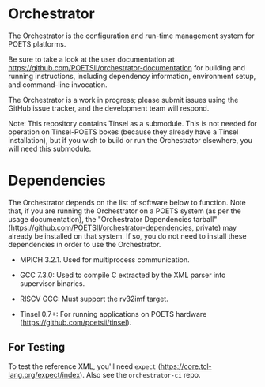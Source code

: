 # Orchestrator

The Orchestrator is the configuration and run-time management system for POETS
platforms.

Be sure to take a look at the user documentation at
https://github.com/POETSII/orchestrator-documentation for building and running
instructions, including dependency information, environment setup, and
command-line invocation.

The Orchestrator is a work in progress; please submit issues using the GitHub
issue tracker, and the development team will respond.

Note: This repository contains Tinsel as a submodule. This is not needed for
operation on Tinsel-POETS boxes (because they already have a Tinsel
installation), but if you wish to build or run the Orchestrator elsewhere, you
will need this submodule.

# Dependencies

The Orchestrator depends on the list of software below to function. Note that,
if you are running the Orchestrator on a POETS system (as per the usage
documentation), the "Orchestrator Dependencies tarball"
(https://github.com/POETSII/orchestrator-dependencies, private) may already be
installed on that system. If so, you do not need to install these dependencies
in order to use the Orchestrator.

 - MPICH 3.2.1. Used for multiprocess communication.

 - GCC 7.3.0: Used to compile C extracted by the XML parser into supervisor
   binaries.

 - RISCV GCC: Must support the rv32imf target.

 - Tinsel 0.7+: For running applications on POETS hardware
   (https://github.com/poetsii/tinsel).

## For Testing

To test the reference XML, you'll need `expect`
(https://core.tcl-lang.org/expect/index). Also see the `orchestrator-ci` repo.
